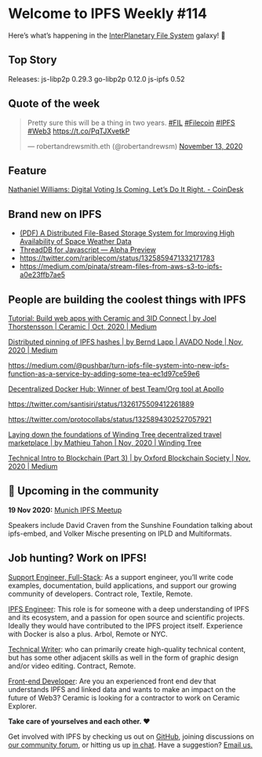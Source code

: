 # Welcome to IPFS Weekly #114

Here’s what’s happening in the [InterPlanetary File System](https://ipfs.io/) galaxy! 🚀

## Top Story
Releases:
js-libp2p 0.29.3
go-libp2p 0.12.0
js-ipfs 0.52

## Quote of the week
<blockquote class="twitter-tweet"><p lang="en" dir="ltr">Pretty sure this will be a thing in two years. <a href="https://twitter.com/hashtag/FIL?src=hash&amp;ref_src=twsrc%5Etfw">#FIL</a> <a href="https://twitter.com/hashtag/Filecoin?src=hash&amp;ref_src=twsrc%5Etfw">#Filecoin</a> <a href="https://twitter.com/hashtag/IPFS?src=hash&amp;ref_src=twsrc%5Etfw">#IPFS</a> <a href="https://twitter.com/hashtag/Web3?src=hash&amp;ref_src=twsrc%5Etfw">#Web3</a> <a href="https://t.co/PqTJXvetkP">https://t.co/PqTJXvetkP</a></p>&mdash; robertandrewsmith.eth (@robertandrewsm) <a href="https://twitter.com/robertandrewsm/status/1327307937409327116?ref_src=twsrc%5Etfw">November 13, 2020</a></blockquote> 

## Feature
[Nathaniel Williams: Digital Voting Is Coming. Let’s Do It Right. - CoinDesk](https://www.coindesk.com/digital-voting-privacy-blockchain)

## Brand new on IPFS
* [(PDF) A Distributed File-Based Storage System for Improving High Availability of Space Weather Data](https://www.researchgate.net/publication/337450101_A_Distributed_File-Based_Storage_System_for_Improving_High_Availability_of_Space_Weather_Data)
* [ThreadDB for Javascript — Alpha Preview](https://blog.textile.io/threaddb-for-javascript-alpha-preview/)
* https://twitter.com/rariblecom/status/1325859471332171783
* https://medium.com/pinata/stream-files-from-aws-s3-to-ipfs-a0e23ffb7ae5

## People are building the coolest things with IPFS
[Tutorial: Build web apps with Ceramic and 3ID Connect | by Joel Thorstensson | Ceramic | Oct, 2020 | Medium](https://medium.com/ceramic/tutorial-build-web-apps-with-ceramic-and-3id-connect-bd1353b8876a)

[Distributed pinning of IPFS hashes | by Bernd Lapp | AVADO Node | Nov, 2020 | Medium](https://medium.com/avado-node/distributed-pinning-of-ipfs-hashes-a6a977f980d3)

https://medium.com/@pushbar/turn-ipfs-file-system-into-new-ipfs-function-as-a-service-by-adding-some-tea-ec1d97ce59e6

[Decentralized Docker Hub: Winner of best Team/Org tool at Apollo](https://blog.textile.io/apollo-ddocker-winner/)

https://twitter.com/santisiri/status/1326175509412261889

https://twitter.com/protocollabs/status/1325894302527057921

[Laying down the foundations of Winding Tree decentralized travel marketplace | by Mathieu Tahon | Nov, 2020 | Winding Tree](https://blog.windingtree.com/laying-down-the-foundations-of-winding-tree-decentralized-travel-marketplace-3007ac896f3f)

[Technical Intro to Blockchain (Part 3) | by Oxford Blockchain Society | Nov, 2020 | Medium](https://oxfordblockchain.medium.com/technical-intro-to-blockchain-part-3-68a6dccc429e)

## 📆 Upcoming in the community

**19 Nov 2020:** [Munich IPFS Meetup](https://www.meetup.com/de-DE/Munich-IPFS-User-Group)

Speakers include David Craven from the Sunshine Foundation talking about ipfs-embed, and Volker Mische presenting on IPLD and Multiformats.

## Job hunting? Work on IPFS!

[Support Engineer, Full-Stack](https://textile.breezy.hr/p/b4aada03ce62-support-engineer-full-stack-contractor): As a support engineer, you’ll write code examples, documentation, build applications, and support our growing community of developers. Contract role, Textile, Remote.

[IPFS Engineer](https://authenticjobs.com/job/3315/arbol-inc-ipfs-engineer): This role is for someone with a deep understanding of IPFS and its ecosystem, and a passion for open source and scientific projects. Ideally they would have contributed to the IPFS project itself. Experience with Docker is also a plus. Arbol, Remote or NYC.

[Technical Writer](https://www.notion.so/Hiring-Technical-Writer-bc6a543f6bea40f28c06abfbfd810ea4): who can primarily create high-quality technical content, but has some other adjacent skills as well in the form of graphic design and/or video editing. Contract, Remote.

[Front-end Developer](https://twitter.com/ceramicnetwork/status/1305886402886995968): Are you an experienced front end dev that understands IPFS and linked data and wants to make an impact on the future of Web3? Ceramic is looking for a contractor to work on Ceramic Explorer.

**Take care of yourselves and each other. ❤️**

Get involved with IPFS by checking us out on [GitHub](https://github.com/ipfs), joining discussions on [our community forum](https://discuss.ipfs.io/), or hitting us up [in chat](https://riot.im/app/#/room/#ipfs:matrix.org). Have a suggestion? [Email us.](mailto:newsletter@ipfs.io)
